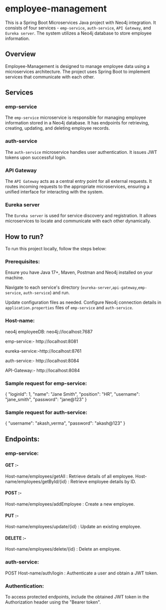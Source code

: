 # employee-management

This is a Spring Boot Microservices Java project with Neo4j integration. It consists of four services - `emp-service`, `auth-service`, `API Gateway`, and `Eureka server`. The system utilizes a Neo4j database to store employee information.

## Overview

Employee-Management is designed to manage employee data using a microservices architecture. The project uses Spring Boot to implement services that communicate with each other.

## Services

### emp-service

The `emp-service` microservice is responsible for managing employee information stored in a Neo4j database. It has endpoints for retrieving, creating, updating, and deleting employee records.

### auth-service

The `auth-service` microservice handles user authentication. It issues JWT tokens upon successful login.

### API Gateway

The `API Gateway` acts as a central entry point for all external requests. It routes incoming requests to the appropriate microservices, ensuring a unified interface for interacting with the system.

### Eureka server

The `Eureka server` is used for service discovery and registration. It allows microservices to locate and communicate with each other dynamically.

## How to run?

To run this project locally, follow the steps below:

### Prerequisites:

Ensure you have Java 17+, Maven, Postman and Neo4j installed on your machine.

Navigate to each service's directory (`eureka-server`,`api-gateway`,`emp-service`, `auth-service`) and run.

Update configuration files as needed. Configure Neo4j connection details in `application.properties` files of `emp-service` and `auth-service`.

### Host-name:

neo4j employeeDB:  neo4j://localhost:7687

emp-service:- http://localhost:8081

eureka-service:-http://localhost:8761

auth-service:- http://localhost:8084

API-Gateway:- http://localhost:8084

### Sample request for emp-service:
{
"loginId": 1,
"name": "Jane Smith",
"position": "HR",
"username": "jane_smith",
"password": "jane@123"
}

### Sample request for auth-service:
{
"username": "akash_verma",
"password": "akash@123"
}


## Endpoints:

### emp-service:
#### GET :-
Host-name/employees/getAll :  Retrieve details of all employee.
Host-name/employees/getById/{id} : Retrieve employee details by ID.
#### POST :-
Host-name/employees/addEmployee : Create a new employee.
#### PUT :-
Host-name/employees/update/{id} : Update an existing employee.
#### DELETE :-
Host-name/employees/delete/{id} : Delete an employee.

### auth-service:
POST
Host-name/auth/login : Authenticate a user and obtain a JWT token.

### Authentication:

To access protected endpoints, include the obtained JWT token in the Authorization header using the "Bearer token".
